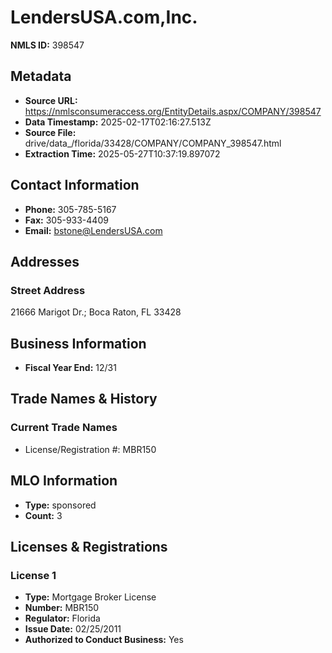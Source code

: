 # LendersUSA.com,Inc.

**NMLS ID:** 398547

## Metadata
- **Source URL:** https://nmlsconsumeraccess.org/EntityDetails.aspx/COMPANY/398547
- **Data Timestamp:** 2025-02-17T02:16:27.513Z
- **Source File:** drive/data_/florida/33428/COMPANY/COMPANY_398547.html
- **Extraction Time:** 2025-05-27T10:37:19.897072

## Contact Information
- **Phone:** 305-785-5167
- **Fax:** 305-933-4409
- **Email:** bstone@LendersUSA.com

## Addresses
### Street Address
21666 Marigot Dr.; Boca Raton, FL 33428

## Business Information
- **Fiscal Year End:** 12/31

## Trade Names & History
### Current Trade Names
- License/Registration #: MBR150

## MLO Information
- **Type:** sponsored
- **Count:** 3

## Licenses & Registrations

### License 1
- **Type:** Mortgage Broker License
- **Number:** MBR150
- **Regulator:** Florida
- **Issue Date:** 02/25/2011
- **Authorized to Conduct Business:** Yes
